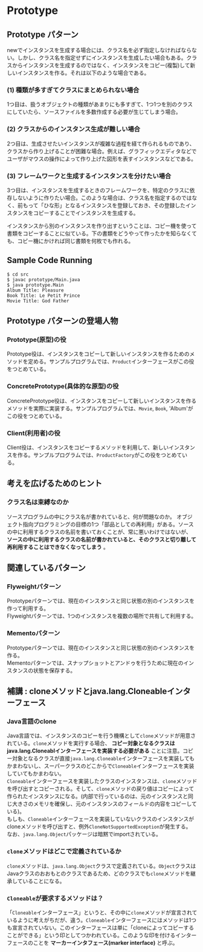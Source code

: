 # Prototype
## Prototype パターン
newでインスタンスを生成する場合には、クラス名を必ず指定しなければならない。しかし、クラス名を指定せずにインスタンスを生成したい場合もある。クラスからインスタンスを生成するのではなく、インスタンスをコピー(複製)して新しいインスタンスを作る。それは以下のような場合である。

### (1) 種類が多すぎてクラスにまとめられない場合
1つ目は、扱うオブジェクトの種類があまりにも多すぎて、1つ1つを別のクラスにしていたら、ソースファイルを多数作成する必要が生じてしまう場合。

### (2) クラスからのインスタンス生成が難しい場合
2つ目は、生成させたいインスタンスが複雑な過程を経て作られるものであり、クラスから作り上げることが困難な場合。例えば、グラフィックエディタなどでユーザがマウスの操作によって作り上げた図形を表すインスタンスなどである。

### (3) フレームワークと生成するインスタンスを分けたい場合
3つ目は、インスタンスを生成するときのフレームワークを、特定のクラスに依存しないように作りたい場合。このような場合は、クラス名を指定するのではなく、前もって「ひな形」となるインスタンスを登録しておき、その登録したインスタンスをコピーすることでインスタンスを生成する。  

インスタンスから別のインスタンスを作り出すということは、コピー機を使って書類をコピーすることに似ている。下の書類をどうやって作ったかを知らなくても、コピー機にかければ同じ書類を何枚でも作れる。  

## Sample Code Running

```
$ cd src
$ javac prototype/Main.java
$ java prototype.Main
Album Title: Pleasure
Book Title: Le Petit Prince
Movie Title: God Father
```

## Prototype パターンの登場人物
### Prototype(原型)の役
Prototype役は、インスタンスをコピーして新しいインスタンスを作るためのメソッドを定める。サンプルプログラムでは、`Product`インターフェースがこの役をつとめている。

### ConcretePrototype(具体的な原型)の役
ConcretePrototype役は、インスタンスをコピーして新しいインスタンスを作るメソッドを実際に実装する。サンプルプログラムでは、`Movie`, `Book`, 'Album'がこの役をつとめている。

### Client(利用者)の役
Client役は、インスタンスをコピーするメソッドを利用して、新しいインスタンスを作る。サンプルプログラムでは、`ProductFactory`がこの役をつとめている。

## 考えを広げるためのヒント
### クラス名は束縛なのか
ソースプログラムの中にクラス名が書かれていると、何が問題なのか。
オブジェクト指向プログラミングの目標の1つ「部品としての再利用」がある。ソースの中に利用するクラスの名前を書いておくことが、常に悪いわけではないが、 **ソースの中に利用するクラスの名前が書かれていると、そのクラスと切り離して再利用することはできなくなってしまう** 。  

## 関連しているパターン
### Flyweightパターン
Prototypeパターンでは、現在のインスタンスと同じ状態の別のインスタンスを作って利用する。  
Flyweightパターンでは、1つのインスタンスを複数の場所で共有して利用する。
### Mementoパターン
Prototypeパターンでは、現在のインスタンスと同じ状態の別のインスタンスを作る。  
Mementoパターンでは、スナップショットとアンドゥを行うために現在のインスタンスの状態を保存する。

## 補講 : cloneメソッドとjava.lang.Cloneableインターフェース
### Java言語のclone
Java言語では、インスタンスのコピーを行う機構として`clone`メソッドが用意されている。`clone`メソッドを実行する場合、 **コピー対象となるクラスはjava.lang.Cloneablインターフェースを実装する必要がある** ことに注意。コピー対象となるクラスが直接`java.lang.Cloneable`インターフェースを実装してもかまわないし、スーパークラスのどこからで`Cloneable`インターフェースを実装していてもかまわない。  
`Cloneable`インターフェースを実装したクラスのインスタンスは、`clone`メソッドを呼び出すとコピーされる。そして、`clone`メソッドの戻り値はコピーによって作られたインスタンスになる。(内部で行っているのは、元のインスタンスと同じ大きさのメモリを確保し、元のインスタンスのフィールドの内容をコピーしている)。  
もしも、`Cloneable`インターフェースを実装していないクラスのインスタンスがcloneメソッドを呼び出すと、例外`CloneNotSupportedException`が発生する。  
なお、`java.lang.Object`パッケージは暗黙でimportされている。  

### `clone`メソッドはどこで定義されているか
`clone`メソッドは、`java.lang.Object`クラスで定義されている。`Object`クラスはJavaクラスのおおもとのクラスであるため、どのクラスでも`clone`メソッドを継承していることになる。  

### `Cloneable`が要求するメソッドは？
「`Cloneable`インターフェース」というと、その中に`clone`メソッドが宣言されているように考えがちだが、違う。`Cloneable`インターフェースにはメソッドは1つも宣言されていない。このインターフェースは単に「cloneによってコピーすることができる」という印としてつかわれている。このような印を付けるインターフェースのことを **マーカーインタフェース(marker interface)** と呼ぶ。
